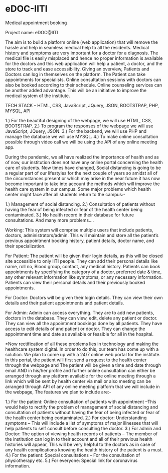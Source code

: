# eDOC-IITI
Medical appointment booking

Project name: eDOC@IITI

The aim is to build a platform online (web application) that will remove the hassle and help in seamless medical help to all the residents. Medical history and symptoms are very important for a doctor for a diagnosis. The medical file is easily misplaced and hence no proper information is available for the doctors and this web application will help a patient, a doctor, and the store to track and ease accessibility. Giving an overview, Patients and Doctors can log in themselves on the platform. The Patient can take appointments for specialists. Online consultation sessions with doctors can also be booked according to their schedule. Online counseling services can be another added advantage. This will be an initiative to improve the medical system of the institute.

TECH STACK - HTML, CSS, JavaScript, JQuery, JSON, BOOTSTRAP, PHP, MYSQL, API

1.) For the beautiful designing of the webpage, we will use HTML, CSS, BOOTSTRAP. 2.) To program the responses of the webpage we will use JavaScript, JQuery, JSON. 3.) For the backend, we will use PHP and manage the database we will use MYSQL. 4.) To make online consultation possible through video call we will be using the API of any online meeting app.

During the pandemic, we all have realized the importance of health and as of now, our institution does not have any online portal concerning the health care of students. Now times have changed, Social distancing is going to be a regular part of our lifestyles for the next couple of years so amidst all of the circumstances present or which may arise in the near future it has now become important to take into account the methods which will improve the health care system in our campus. Some major problems which health center might face after all students return to the campus:-

1.) Management of social distancing. 2.) Consultation of patients without having the fear of being infected or fear of the health center being contaminated. 3.) No health record in their database for future consultations. And many more problems….

Working: This system will comprise multiple users that include patients, doctors, administrators/admin. This will maintain and store all the patient’s previous appointment booking history, patient details, doctor name, and their specialization.

For Patient: The patient will be given their login details, as this will be closed site accessible to only IITI people. They can add their personal details like name, roll no, Blood group, contact, any medical history. Patients can book appointments by specifying the category of a doctor, preferred date & time, any other relevant information like symptoms, or any necessary information. Patients can view their personal details and their previously booked appointments.

For Doctor: Doctors will be given their login details. They can view their own details and their patient appointments and patient details.

For Admin: Admin can access everything. They are to add new patients, doctors in the database. They can view, edit, delete any patient or doctor. They can view all the appointment bookings done by all patients. They have access to edit details of and patient or doctor. They can change the appointment time and date as available or feasible for all in the hospital.

*Now rectification of all these problems lies in technology and making the healthcare system digital. In order to do this, our team has come up with a solution. We plan to come up with a 24/7 online web portal for the institute. In this portal, the patient will first send a request to the health center through the webpage and The patient will be given a time and date through email AND in his/her profile and further online consultation can either be arranged through any platform available for the online meeting through a link which will be sent by health center via mail or also meeting can be arranged through API of any online meeting platform that we will include in the webpage, The features we plan to include are:-

1.) For the patient: Online consultation of patients with appointment –This would help to rectify the problem of management of social distancing and consultation of patients without having the fear of being infected or fear of the health center being contaminated. 2.) For doctor: Understanding symptoms – This will include a list of symptoms of major illnesses that will help patients to self consult before consulting the doctor. 3.) For admin and Doctor: The option of viewing health records of patients – The member of the institution can log in to their account and all of their previous health histories will appear, This will be very helpful to the doctors as in case of any health complications knowing the health history of the patient is a must. 4.) For the patient: Special consultations – For the consultation of physiotherapy etc. 5.) For everyone: Special link for coronavirus information.
